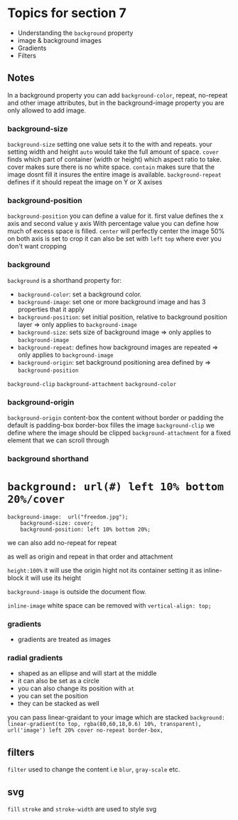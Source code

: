 # Topics for section 7 

- Understanding the `background` property
- image & background images
- Gradients
- Filters

## Notes

In a background property you can add `background-color`, repeat, no-repeat and other image attributes, but in the background-image property you are only allowed to add image.

### background-size

`background-size` setting one value sets it to the with and repeats. your setting width and height `auto` would take the full amount of space. `cover` finds which part of container (width or height) which aspect ratio to take. cover makes sure there is no white space.
`contain` makes sure that the image dosnt fill it insures the entire image is available.
`background-repeat` defines if it should repeat the image on Y or X axises

### background-position

`background-position` you can define a value for it. 
first value defines the x axis and second value y axis
With percentage value you can define how much of excess space is filled.
`center` will perfectly center the image 50% on both axis is set to crop
it can also be set with `left` `top` where ever you don't want cropping

### background

`background` is a shorthand property for: 
 - `background-color`: set a background color.
 - `background-image`: set one or more background image and has 3 properties that it apply
 - `background-position`: set initial position, relative to background position layer => only applies to `background-image`
 - `background-size`: sets size of background image =>  only applies to `background-image`
 - `background-repeat`: defines how background images are repeated => only applies to `background-image`
 - `background-origin`: set background positioning area defined by => `background-position`

 `background-clip` `background-attachment` `background-color` 

### background-origin
`background-origin` content-box the content without border or padding
the default is padding-box 
border-box filles the image
`background-clip` we define where the image should be clipped
`background-attachment`  for a fixed element that we can scroll through

### background shorthand
`background: url(#) left 10% bottom 20%/cover`
=
```
background-image:  url("freedom.jpg");
    background-size: cover;
    background-position: left 10% bottom 20%;
```
we can also add no-repeat for repeat

as well as origin and repeat in that order and attachment

`height:100%` it will use the origin hight not its container
setting it as inline-block it will use its height

`background-image` is outside the document flow.

`inline-image` white space can be removed with `vertical-align: top;`

### gradients 
- gradients are treated as images

### radial gradients
- shaped as an ellipse and will start at the middle
- it can also be set as a circle 
- you can also change its position with `at`
- you can set the position 
- they can be stacked as well

you can pass linear-graidant to your image which are stacked
`background: linear-gradient(to top, rgba(80,60,18,0.6) 10%, transparent), url('image') left 20% cover no-repeat border-box,`

## filters
`filter` used to change the content i.e `blur`, `gray-scale` etc.

## svg
`fill` `stroke` and `stroke-width` are used to style svg